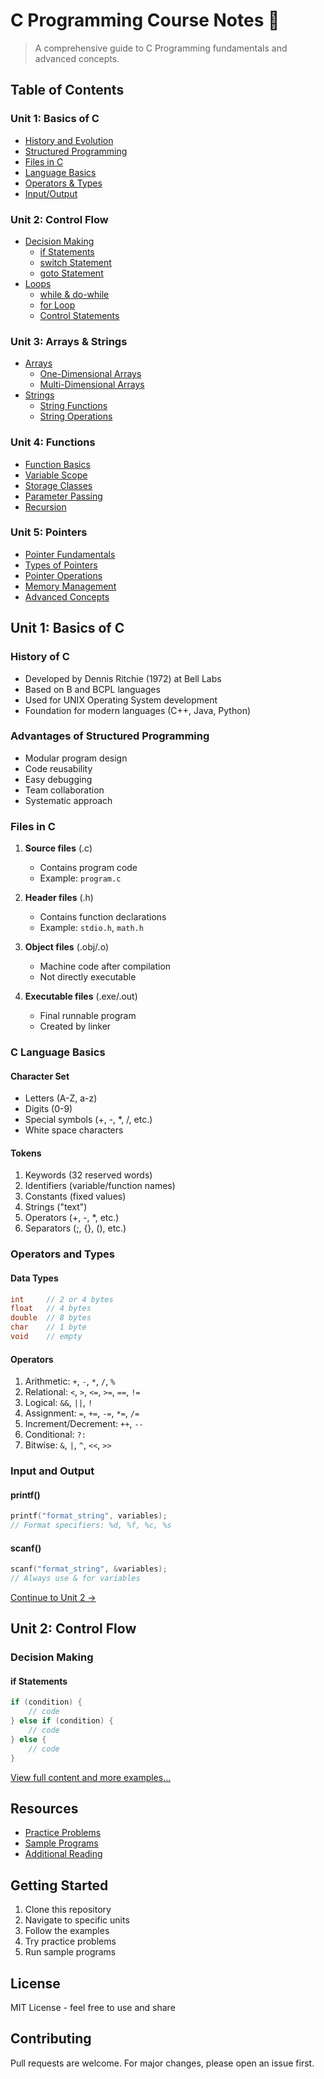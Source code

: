 # C Programming Course Notes 📘

> A comprehensive guide to C Programming fundamentals and advanced concepts.

## Table of Contents

### Unit 1: Basics of C
- [History and Evolution](#history-of-c)
- [Structured Programming](#advantages-of-structured-programming)
- [Files in C](#files-in-c)
- [Language Basics](#c-language-basics)
- [Operators & Types](#operators-and-types)
- [Input/Output](#input-and-output)

### Unit 2: Control Flow
- [Decision Making](#decision-making)
  - [if Statements](#if-statements)
  - [switch Statement](#switch-statement)
  - [goto Statement](#goto-statement)
- [Loops](#loops)
  - [while & do-while](#while-and-do-while)
  - [for Loop](#for-loop)
  - [Control Statements](#control-statements)

### Unit 3: Arrays & Strings
- [Arrays](#arrays)
  - [One-Dimensional Arrays](#one-dimensional-arrays)
  - [Multi-Dimensional Arrays](#multi-dimensional-arrays)
- [Strings](#strings)
  - [String Functions](#string-functions)
  - [String Operations](#string-operations)

### Unit 4: Functions
- [Function Basics](#function-basics)
- [Variable Scope](#scope-and-lifetime)
- [Storage Classes](#storage-classes)
- [Parameter Passing](#parameter-passing)
- [Recursion](#recursion)

### Unit 5: Pointers
- [Pointer Fundamentals](#pointer-fundamentals)
- [Types of Pointers](#types-of-pointers)
- [Pointer Operations](#pointer-operations)
- [Memory Management](#dynamic-memory-allocation)
- [Advanced Concepts](#advanced-pointer-concepts)

## Unit 1: Basics of C

### History of C
- Developed by Dennis Ritchie (1972) at Bell Labs
- Based on B and BCPL languages
- Used for UNIX Operating System development
- Foundation for modern languages (C++, Java, Python)

### Advantages of Structured Programming
- Modular program design
- Code reusability
- Easy debugging
- Team collaboration
- Systematic approach

### Files in C
1. **Source files** (.c)
   - Contains program code
   - Example: `program.c`

2. **Header files** (.h)
   - Contains function declarations
   - Example: `stdio.h`, `math.h`

3. **Object files** (.obj/.o)
   - Machine code after compilation
   - Not directly executable

4. **Executable files** (.exe/.out)
   - Final runnable program
   - Created by linker

### C Language Basics

#### Character Set
- Letters (A-Z, a-z)
- Digits (0-9)
- Special symbols (+, -, *, /, etc.)
- White space characters

#### Tokens
1. Keywords (32 reserved words)
2. Identifiers (variable/function names)
3. Constants (fixed values)
4. Strings ("text")
5. Operators (+, -, *, etc.)
6. Separators (;, {}, (), etc.)

### Operators and Types

#### Data Types
```c
int     // 2 or 4 bytes
float   // 4 bytes
double  // 8 bytes
char    // 1 byte
void    // empty
```

#### Operators
1. Arithmetic: `+`, `-`, `*`, `/`, `%`
2. Relational: `<`, `>`, `<=`, `>=`, `==`, `!=`
3. Logical: `&&`, `||`, `!`
4. Assignment: `=`, `+=`, `-=`, `*=`, `/=`
5. Increment/Decrement: `++`, `--`
6. Conditional: `?:`
7. Bitwise: `&`, `|`, `^`, `<<`, `>>`

### Input and Output

#### printf()
```c
printf("format_string", variables);
// Format specifiers: %d, %f, %c, %s
```

#### scanf()
```c
scanf("format_string", &variables);
// Always use & for variables
```

[Continue to Unit 2 →](#unit-2-control-flow)

## Unit 2: Control Flow

### Decision Making

#### if Statements
```c
if (condition) {
    // code
} else if (condition) {
    // code
} else {
    // code
}
```

[View full content and more examples...](./Unit2.md)

## Resources
- [Practice Problems](./Resources/Practice.md)
- [Sample Programs](./Resources/Samples.md)
- [Additional Reading](./Resources/Reading.md)

## Getting Started
1. Clone this repository
2. Navigate to specific units
3. Follow the examples
4. Try practice problems
5. Run sample programs

## License
MIT License - feel free to use and share

## Contributing
Pull requests are welcome. For major changes, please open an issue first.